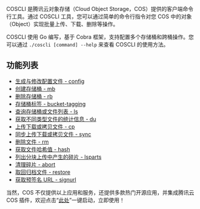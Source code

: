 
COSCLI 是腾讯云对象存储（Cloud Object Storage，COS）提供的客户端命令行工具。通过 COSCLI 工具，您可以通过简单的命令行指令对您 COS 中的对象（Object）实现批量上传、下载、删除等操作。

COSCLI 使用 Go 编写，基于 Cobra 框架，支持配置多个存储桶和跨桶操作。您可以通过 `./coscli [command] --help` 来查看 COSCLI 的使用方法。


## 功能列表

- [生成与修改配置文件 -  config](https://cloud.tencent.com/document/product/436/63679)
- [创建存储桶 - mb](https://cloud.tencent.com/document/product/436/63145)
- [删除存储桶 - rb](https://cloud.tencent.com/document/product/436/63667)
- [存储桶标签 - bucket-tagging](https://cloud.tencent.com/document/product/436/71764)
- [查询存储桶或文件列表 - ls](https://cloud.tencent.com/document/product/436/63668)
- [获取不同类型文件的统计信息   - du](https://cloud.tencent.com/document/product/436/63146)
- [上传下载或拷贝文件 - cp](https://cloud.tencent.com/document/product/436/63669)
- [同步上传下载或拷贝文件 - sync](https://cloud.tencent.com/document/product/436/63670)
- [删除文件 - rm](https://cloud.tencent.com/document/product/436/63671)
- [获取文件哈希值 -   hash](https://cloud.tencent.com/document/product/436/63672)
- [列出分块上传中产生的碎片   - lsparts](https://cloud.tencent.com/document/product/436/63673)
- [清理碎片 -   abort](https://cloud.tencent.com/document/product/436/63674)
- [取回归档文件 -   restore](https://cloud.tencent.com/document/product/436/63675)
- [获取预签名 URL -   signurl](https://cloud.tencent.com/document/product/436/63676)




当然，COS 不仅提供以上应用和服务，还提供多款热门开源应用，并集成腾讯云 COS 插件，欢迎点击“[此处](https://cloud.tencent.com/act/pro/Ecological-aggregation?from=18406)”一键启动，立即使用！

